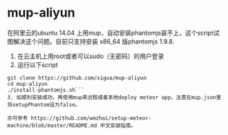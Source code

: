 # mup-aliyun

在阿里云的ubuntu 14.04 上用mup，自动安装phantomjs装不上，这个script试图解决这个问题。目前只支持安装 x86_64 版phantomjs 1.9.8.

1. 在云主机上用root或者可以sudo（无密码）的用户登录
2. 运行以下script
```
git clone https://github.com/xigua/mup-aliyun
cd mup-aliyun
./install-phantomjs.sh```
3. 如顺利安装成功，再使用mup来远程或者本地deploy meteor app，注意在mup.json里将setupPhantom设为false。

亦可参考 https://github.com/wmzhai/setup-meteor-machine/blob/master/README.md 中文安装指南。
